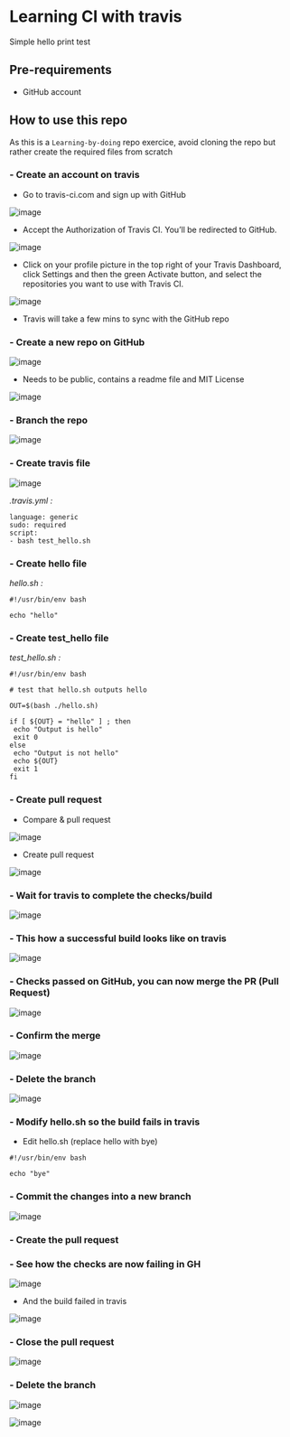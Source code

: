 # Learning CI with travis

Simple hello print test

## Pre-requirements

- GitHub account

## How to use this repo

As this is a `Learning-by-doing` repo exercice, avoid cloning the repo but rather create the required files from scratch

### - Create an account on travis

- Go to travis-ci.com and sign up with GitHub

![image](https://user-images.githubusercontent.com/85481359/124274799-fda8fe00-db41-11eb-9d70-5cf37191ca92.png)

- Accept the Authorization of Travis CI. You’ll be redirected to GitHub. 

![image](https://user-images.githubusercontent.com/85481359/124275663-241b6900-db43-11eb-8d2d-7c4fb4eea390.png)

- Click on your profile picture in the top right of your Travis Dashboard, click Settings and then the green Activate button, and select the repositories you want to use with Travis CI.

![image](https://user-images.githubusercontent.com/85481359/124275987-88d6c380-db43-11eb-934a-6fea7cac08c7.png)

- Travis will take a few mins to sync with the GitHub repo

### - Create a new repo on GitHub

![image](https://user-images.githubusercontent.com/85481359/124285282-11f2f800-db4e-11eb-9c4c-9ea0e0a8bf50.png)

- Needs to be public, contains a readme file and MIT License

![image](https://user-images.githubusercontent.com/85481359/124285662-6b5b2700-db4e-11eb-8f83-0bc93781b51d.png)


### - Branch the repo

![image](https://user-images.githubusercontent.com/85481359/124276436-14e8eb00-db44-11eb-8dfa-0840e335e095.png)

### - Create travis file

![image](https://user-images.githubusercontent.com/85481359/124276769-84f77100-db44-11eb-9036-548c768d78af.png)

*.travis.yml :*
```
language: generic
sudo: required
script:
- bash test_hello.sh
```

### - Create hello file

*hello.sh :*
```
#!/usr/bin/env bash

echo "hello"
```

### - Create test_hello file

*test_hello.sh :*
```
#!/usr/bin/env bash

# test that hello.sh outputs hello

OUT=$(bash ./hello.sh)

if [ ${OUT} = "hello" ] ; then
 echo "Output is hello"
 exit 0
else
 echo "Output is not hello"
 echo ${OUT}
 exit 1
fi
```

### - Create pull request

- Compare & pull request


![image](https://user-images.githubusercontent.com/85481359/124278039-0dc2dc80-db46-11eb-858d-7eb676200c94.png)

- Create pull request

![image](https://user-images.githubusercontent.com/85481359/124278129-2af7ab00-db46-11eb-8c08-66bcfad40673.png)


### - Wait for travis to complete the checks/build

![image](https://user-images.githubusercontent.com/85481359/124280340-dbff4500-db48-11eb-9aa4-a0742de9a145.png)

### - This how a successful build looks like on travis

![image](https://user-images.githubusercontent.com/85481359/124279005-40b9a000-db47-11eb-843e-17b6e38fcddf.png)


### - Checks passed on GitHub, you can now merge the PR (Pull Request)



![image](https://user-images.githubusercontent.com/85481359/124279175-79f21000-db47-11eb-9532-85fba5e962de.png)

### - Confirm the merge

![image](https://user-images.githubusercontent.com/85481359/124279319-a574fa80-db47-11eb-88bd-4d6e725b8830.png)

### - Delete the branch

![image](https://user-images.githubusercontent.com/85481359/124279456-d2291200-db47-11eb-9f5a-030c62eed6e8.png)

### - Modify hello.sh so the build fails in travis

- Edit hello.sh (replace hello with bye)
```
#!/usr/bin/env bash

echo "bye"
```

### - Commit the changes into a new branch

![image](https://user-images.githubusercontent.com/85481359/124281396-f685ee00-db49-11eb-9604-8e7d58d3cb10.png)

### - Create the pull request

### - See how the checks are now failing in GH

![image](https://user-images.githubusercontent.com/85481359/124281736-511f4a00-db4a-11eb-8a77-7f8486d1849c.png)

- And the build failed in  travis

![image](https://user-images.githubusercontent.com/85481359/124281851-72803600-db4a-11eb-891c-eec62b5e0c32.png)

### - Close the pull request

![image](https://user-images.githubusercontent.com/85481359/124282532-3a2d2780-db4b-11eb-8c65-23db92d5bd50.png)

### - Delete the branch

![image](https://user-images.githubusercontent.com/85481359/124283149-df480000-db4b-11eb-8342-d21870fdc025.png)

![image](https://user-images.githubusercontent.com/85481359/124282785-824c4a00-db4b-11eb-852a-138517173fe6.png)
